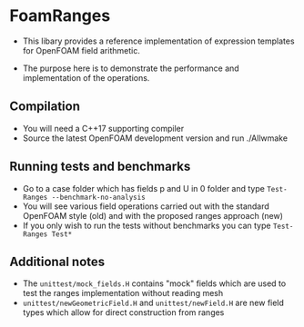 # FoamRanges
* This libary provides a reference implementation of expression templates for OpenFOAM field arithmetic.

* The purpose here is to demonstrate the performance and implementation of the operations.

## **Compilation**

* You will need a C++17 supporting compiler
* Source the latest OpenFOAM development version and run ./Allwmake

## **Running tests and benchmarks**
* Go to a case folder which has fields p and U in 0 folder and type 
``` Test-Ranges --benchmark-no-analysis ```
* You will see various field operations carried out with the standard OpenFOAM style (old) and with the proposed ranges approach (new)
* If you only wish to run the tests without benchmarks you can type
``` Test-Ranges Test* ```

## **Additional notes**
* The ```unittest/mock_fields.H``` contains "mock" fields which are used to test the ranges implementation without reading mesh
* ```unittest/newGeometricField.H``` and ```unittest/newField.H``` are new field types which allow for direct construction from ranges
